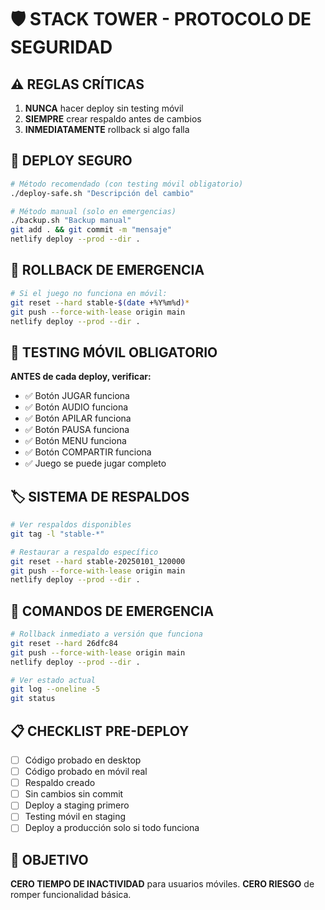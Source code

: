 # 🛡️ STACK TOWER - PROTOCOLO DE SEGURIDAD

## ⚠️ REGLAS CRÍTICAS

1. **NUNCA** hacer deploy sin testing móvil
2. **SIEMPRE** crear respaldo antes de cambios
3. **INMEDIATAMENTE** rollback si algo falla

## 🚀 DEPLOY SEGURO

```bash
# Método recomendado (con testing móvil obligatorio)
./deploy-safe.sh "Descripción del cambio"

# Método manual (solo en emergencias)
./backup.sh "Backup manual"
git add . && git commit -m "mensaje"
netlify deploy --prod --dir .
```

## 🔄 ROLLBACK DE EMERGENCIA

```bash
# Si el juego no funciona en móvil:
git reset --hard stable-$(date +%Y%m%d)*
git push --force-with-lease origin main
netlify deploy --prod --dir .
```

## 📱 TESTING MÓVIL OBLIGATORIO

**ANTES de cada deploy, verificar:**
- ✅ Botón JUGAR funciona
- ✅ Botón AUDIO funciona  
- ✅ Botón APILAR funciona
- ✅ Botón PAUSA funciona
- ✅ Botón MENU funciona
- ✅ Botón COMPARTIR funciona
- ✅ Juego se puede jugar completo

## 🏷️ SISTEMA DE RESPALDOS

```bash
# Ver respaldos disponibles
git tag -l "stable-*"

# Restaurar a respaldo específico
git reset --hard stable-20250101_120000
git push --force-with-lease origin main
netlify deploy --prod --dir .
```

## 🚨 COMANDOS DE EMERGENCIA

```bash
# Rollback inmediato a versión que funciona
git reset --hard 26dfc84
git push --force-with-lease origin main
netlify deploy --prod --dir .

# Ver estado actual
git log --oneline -5
git status
```

## 📋 CHECKLIST PRE-DEPLOY

- [ ] Código probado en desktop
- [ ] Código probado en móvil real
- [ ] Respaldo creado
- [ ] Sin cambios sin commit
- [ ] Deploy a staging primero
- [ ] Testing móvil en staging
- [ ] Deploy a producción solo si todo funciona

## 🎯 OBJETIVO

**CERO TIEMPO DE INACTIVIDAD** para usuarios móviles.
**CERO RIESGO** de romper funcionalidad básica.
